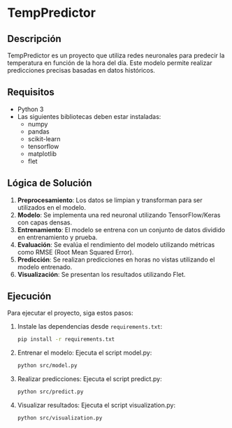 # TempPredictor

## Descripción
TempPredictor es un proyecto que utiliza redes neuronales para predecir la temperatura en función de la hora del día. Este modelo permite realizar predicciones precisas basadas en datos históricos.

## Requisitos
- Python 3
- Las siguientes bibliotecas deben estar instaladas:
  - numpy
  - pandas
  - scikit-learn
  - tensorflow
  - matplotlib
  - flet

## Lógica de Solución
1. **Preprocesamiento**: Los datos se limpian y transforman para ser utilizados en el modelo.
2. **Modelo**: Se implementa una red neuronal utilizando TensorFlow/Keras con capas densas.
3. **Entrenamiento**: El modelo se entrena con un conjunto de datos dividido en entrenamiento y prueba.
4. **Evaluación**: Se evalúa el rendimiento del modelo utilizando métricas como RMSE (Root Mean Squared Error).
5. **Predicción**: Se realizan predicciones en horas no vistas utilizando el modelo entrenado.
6. **Visualización**: Se presentan los resultados utilizando Flet.

## Ejecución
Para ejecutar el proyecto, siga estos pasos:
1. Instale las dependencias desde `requirements.txt`:
   ```bash
   pip install -r requirements.txt

2. Entrenar el modelo:
    Ejecuta el script model.py:
    ```bash
    python src/model.py

3. Realizar predicciones:
    Ejecuta el script predict.py:
    ```bash
    python src/predict.py

4. Visualizar resultados:
    Ejecuta el script visualization.py:
    ```bash
    python src/visualization.py